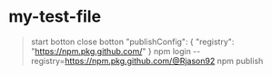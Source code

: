 # my-test-file
>start botton
>close botton
      "publishConfig": { "registry": "https://npm.pkg.github.com/" }
      npm login --registry=https://npm.pkg.github.com/@Rjason92
      npm publish
